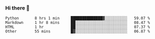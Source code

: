 ### Hi there 👋

<!--START_SECTION:waka-->

```text
Python       8 hrs 1 min     ██████████████▓░░░░░░░░░░   59.07 %
Markdown     1 hr 8 mins     ██░░░░░░░░░░░░░░░░░░░░░░░   08.47 %
HTML         1 hr            ██░░░░░░░░░░░░░░░░░░░░░░░   07.37 %
Other        55 mins         █▓░░░░░░░░░░░░░░░░░░░░░░░   06.87 %
```

<!--END_SECTION:waka-->
